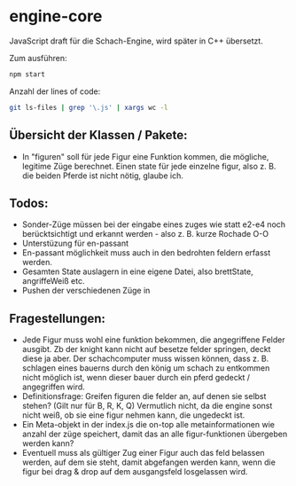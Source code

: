 # engine-core

JavaScript draft für die Schach-Engine, wird später in C++ übersetzt.

Zum ausführen:

```bash
npm start
```

Anzahl der lines of code:

```bash
git ls-files | grep '\.js' | xargs wc -l
```

## Übersicht der Klassen / Pakete:

-  In "figuren" soll für jede Figur eine Funktion kommen, die mögliche, legitime Züge berechnet. Einen state für jede einzelne figur, also z. B. die beiden Pferde ist nicht nötig, glaube ich.

## Todos:

-  Sonder-Züge müssen bei der eingabe eines zuges wie statt e2-e4 noch berücktsichtigt und erkannt werden - also z. B. kurze Rochade O-O
-  Unterstüzung für en-passant
-  En-passant möglichkeit muss auch in den bedrohten feldern erfasst werden.
-  Gesamten State auslagern in eine eigene Datei, also brettState, angriffeWeiß etc.
-  Pushen der verschiedenen Züge in

## Fragestellungen:

-  Jede Figur muss wohl eine funktion bekommen, die angegriffene Felder ausgibt. Zb der knight kann nicht auf besetze felder springen, deckt diese ja aber. Der schachcomputer muss wissen können, dass z. B. schlagen eines bauerns durch den könig um schach zu entkommen nicht möglich ist, wenn dieser bauer durch ein pferd gedeckt / angegriffen wird.
-  Definitionsfrage: Greifen figuren die felder an, auf denen sie selbst stehen? (Gilt nur für B, R, K, Q)
   Vermutlich nicht, da die engine sonst nicht weiß, ob sie eine figur nehmen kann, die ungedeckt ist.
-  Ein Meta-objekt in der index.js die on-top alle metainformationen wie anzahl der züge speichert, damit das an alle figur-funktionen übergeben werden kann?
-  Eventuell muss als gültiger Zug einer Figur auch das feld belassen werden, auf dem sie steht, damit abgefangen werden kann, wenn die figur bei drag & drop auf dem ausgangsfeld losgelassen wird.
